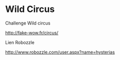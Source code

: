 # Wild Circus
Challenge Wild circus

http://fake-wow.fr/circus/

Lien Robozzle

http://www.robozzle.com/user.aspx?name=hysterias
